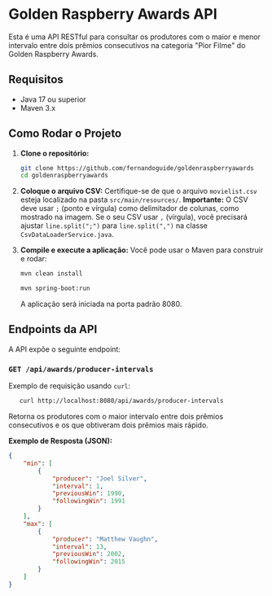 # Golden Raspberry Awards API

Esta é uma API RESTful para consultar os produtores com o maior e menor intervalo entre dois prêmios consecutivos na categoria "Pior Filme" do Golden Raspberry Awards.

## Requisitos

* Java 17 ou superior
* Maven 3.x

## Como Rodar o Projeto

1.  **Clone o repositório:**
    ```bash
    git clone https://github.com/fernandoguide/goldenraspberryawards
    cd goldenraspberryawards
    ```

2.  **Coloque o arquivo CSV:**
    Certifique-se de que o arquivo `movielist.csv` esteja localizado na pasta `src/main/resources/`.
    **Importante:** O CSV deve usar `;` (ponto e vírgula) como delimitador de colunas, como mostrado na imagem. Se o seu CSV usar `,` (vírgula), você precisará ajustar `line.split(";")` para `line.split(",")` na classe `CsvDataLoaderService.java`.

3.  **Compile e execute a aplicação:**
    Você pode usar o Maven para construir e rodar:
    ```bash
    mvn clean install
    ```

    ```bash
    mvn spring-boot:run
    ```
    A aplicação será iniciada na porta padrão 8080.

## Endpoints da API

A API expõe o seguinte endpoint:

### `GET /api/awards/producer-intervals`

Exemplo de requisição usando `curl`:

```bash
   curl http://localhost:8080/api/awards/producer-intervals
```



Retorna os produtores com o maior intervalo entre dois prêmios consecutivos e os que obtiveram dois prêmios mais rápido.

**Exemplo de Resposta (JSON):**

```json
{
    "min": [
        {
            "producer": "Joel Silver",
            "interval": 1,
            "previousWin": 1990,
            "followingWin": 1991
        }
    ],
    "max": [
        {
            "producer": "Matthew Vaughn",
            "interval": 13,
            "previousWin": 2002,
            "followingWin": 2015
        }
    ]
}
